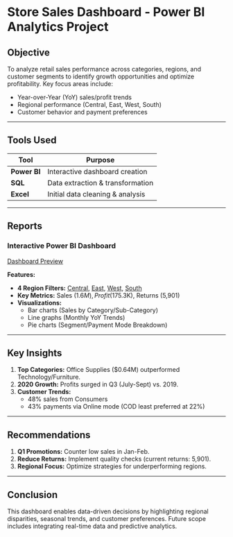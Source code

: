 # Store Sales Dashboard - Power BI Analytics Project

##  Objective
To analyze retail sales performance across categories, regions, and customer segments to identify growth opportunities and optimize profitability. Key focus areas include:
- Year-over-Year (YoY) sales/profit trends  
- Regional performance (Central, East, West, South)  
- Customer behavior and payment preferences  

---

##  Tools Used
| Tool       | Purpose                          |
|------------|----------------------------------|
| **Power BI** | Interactive dashboard creation  |
| **SQL**      | Data extraction & transformation |
| **Excel**    | Initial data cleaning & analysis |

---

##  Reports
### **Interactive Power BI Dashboard**
[Dashboard Preview](https://github.com/jeevanshetty2002/Store_Sales_Report/blob/main/Store%20Sales%20Dashboard.pdf)  

**Features:**
- **4 Region Filters:** [Central](https://github.com/jeevanshetty2002/Store_Sales_Report/blob/main/Store%20Sales%20Dashboard%20-%20Central.pdf), [East](https://github.com/jeevanshetty2002/Store_Sales_Report/blob/main/Store%20Sales%20Dashboard%20-%20East.pdf), [West](https://github.com/jeevanshetty2002/Store_Sales_Report/blob/main/Store%20Sales%20Dashboard%20-%20West.pdf), [South](https://github.com/jeevanshetty2002/Store_Sales_Report/blob/main/Store%20Sales%20Dashboard%20-%20South.pdf)  
- **Key Metrics:** Sales ($1.6M), Profit ($175.3K), Returns (5,901)  
- **Visualizations:**  
  - Bar charts (Sales by Category/Sub-Category)  
  - Line graphs (Monthly YoY Trends)  
  - Pie charts (Segment/Payment Mode Breakdown)  

---

##  Key Insights
1. **Top Categories:** Office Supplies ($0.64M) outperformed Technology/Furniture.  
2. **2020 Growth:** Profits surged in Q3 (July-Sept) vs. 2019.  
3. **Customer Trends:**  
   - 48% sales from Consumers  
   - 43% payments via Online mode (COD least preferred at 22%)  

---

##  Recommendations
1. **Q1 Promotions:** Counter low sales in Jan-Feb.  
2. **Reduce Returns:** Implement quality checks (current returns: 5,901).  
3. **Regional Focus:** Optimize strategies for underperforming regions.  

---

##  Conclusion
This dashboard enables data-driven decisions by highlighting regional disparities, seasonal trends, and customer preferences. Future scope includes integrating real-time data and predictive analytics.

